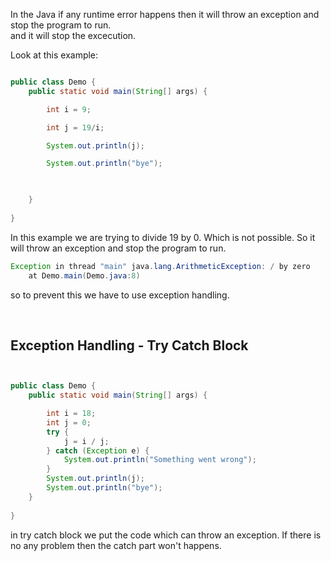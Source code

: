 In the Java if any runtime error happens then it will throw an exception and stop the program to run.
<br>
and it will stop the excecution.

Look at this example:
```java

public class Demo {
    public static void main(String[] args) {

        int i = 9;

        int j = 19/i;

        System.out.println(j);

        System.out.println("bye");


        
    }
    
}

```

In this example we are trying to divide 19 by 0. Which is not possible. So it will throw an exception and stop the program to run.

```java
Exception in thread "main" java.lang.ArithmeticException: / by zero
    at Demo.main(Demo.java:8)
```


so to prevent this we have to use exception handling.

<br>

## Exception Handling - Try Catch Block

```java


public class Demo {
    public static void main(String[] args) {

        int i = 18;
        int j = 0;
        try {
            j = i / j;
        } catch (Exception e) {
            System.out.println("Something went wrong");
        }
        System.out.println(j);
        System.out.println("bye");
    }
    
}


```

in try catch block we put the code which can throw an exception.
If there is no any problem then the catch part won't happens.


